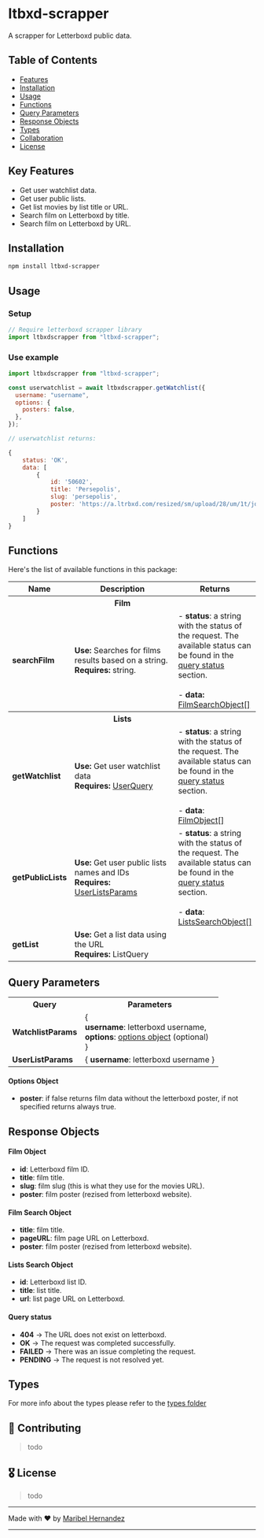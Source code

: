 # ltbxd-scrapper

A scrapper for Letterboxd public data.

## Table of Contents

- [Features](#features)
- [Installation](#installation)
- [Usage](#usage)
- [Functions](#functions)
- [Query Parameters](#query-parameters)
- [Response Objects](#response-objects)
- [Types](#types)
- [Collaboration](#collaboration)
- [License](#license)

## Key Features

- Get user watchlist data.
- Get user public lists.
- Get list movies by list title or URL.
- Search film on Letterboxd by title.
- Search film on Letterboxd by URL.

## Installation

```bash
npm install ltbxd-scrapper
```

## Usage

### Setup

```javascript
// Require letterboxd scrapper library
import ltbxdscrapper from "ltbxd-scrapper";
```

### Use example

```javascript
import ltbxdscrapper from "ltbxd-scrapper";

const userwatchlist = await ltbxdscrapper.getWatchlist({
  username: "username",
  options: {
    posters: false,
  },
});

// userwatchlist returns:

{
    status: 'OK',
    data: [
        {
            id: '50602',
            title: 'Persepolis',
            slug: 'persepolis',
            poster: 'https://a.ltrbxd.com/resized/sm/upload/28/um/1t/jq/dYvyF1RlNokAd1N7Nek0vDpYsV6-0-125-0-187-crop.jpg?v=fc5d71c744'
        }
    ]
}
```

## Functions

Here's the list of available functions in this package:

<table>
<tr>
<th>Name</th>
<th>Description</th>
<th>Returns</th>
</tr>
<tr>
<th></th>
<th>Film</th>
<th></th>
</tr>
<tr>
<td width="10%">
<strong>searchFilm</strong> 
</td>
<td width="50%">
<strong>Use: </strong>Searches for films results based on a string.</br>
<strong>Requires: </strong>string.
</td>
<td width="40%">
- <strong>status</strong>: a string with the status of the request. The available status can be found in the <a href="#query-status">query status</a> section.
<br/>
<br/>
- <strong>data:</strong><a href="#film-search-object"> FilmSearchObject[]</a> 
</td>
</tr>
<tr>
<th></th>
<th>Lists</th>
<th></th>
</tr>
<tr>
<td width="10%">
<strong>getWatchlist</strong> 
</td>
<td width="50%">
<strong>Use: </strong>Get user watchlist data </br>
<strong>Requires: </strong> <a href="#query-parameters">UserQuery</a> 
</td>
<td width="40%">
- <strong>status</strong>: a string with the status of the request. The available status can be found in the <a href="#query-status">query status</a> section.
<br/>
<br/>
- <strong>data</strong>: <a href="#film-object">FilmObject[]</a> 
</td>
</tr>
<tr>
<td width="10%">
<strong>getPublicLists</strong> 
</td>
<td width="60%">
<strong>Use: </strong>Get user public lists names and IDs</br>
<strong>Requires: </strong> <a href="#query-parameters">UserListsParams</a>
</td>
<td width="20%">
- <strong>status</strong>: a string with the status of the request. The available status can be found in the <a href="#query-status">query status</a> section.
<br/>
<br/>
- <strong>data</strong>: <a href="#lists-search-object">ListsSearchObject[]
</td>
</tr>
<tr>
<td width="10%">
<strong>getList</strong> 
</td>
<td width="60%">
<strong>Use: </strong>Get a list data using the URL </br>
<strong>Requires: </strong> ListQuery
</td>
<td width="20%">

</td>
</tr>
</table>

## Query Parameters

<table>
<tr>
<th>Query</th>
<th>Parameters</th>
</tr>
<tr id="watchlistParams">
<td>
<strong>WatchlistParams</strong>
</td>
<td>
{<br/>
  <strong>username</strong>: letterboxd username, <br/>
  <strong>options</strong>: <a href="#options-params">options object</a> (optional)<br/>
  }
</td>
</tr>
<tr id="userListParams">
<td>
<strong>UserListParams</strong>
</td>
<td>
{ <strong>username</strong>: letterboxd username }
</td>

</tr>
</table>

#### Options Object

- **poster**: if false returns film data without the letterboxd poster, if not specified returns always true.

## Response Objects

#### Film Object

- **id**: Letterboxd film ID.
- **title**: film title.
- **slug**: film slug (this is what they use for the movies URL).
- **poster**: film poster (rezised from letterboxd website).

#### Film Search Object

- **title**: film title.
- **pageURL**: film page URL on Letterboxd.
- **poster**: film poster (rezised from letterboxd website).

#### Lists Search Object

- **id**: Letterboxd list ID.
- **title**: list title.
- **url**: list page URL on Letterboxd.

#### Query status

- **404** -> The URL does not exist on letterboxd.
- **OK** -> The request was completed successfully.
- **FAILED** -> There was an issue completing the request.
- **PENDING** -> The request is not resolved yet.

## Types

For more info about the types please refer to the [types folder](./types/)

## 🤝 Contributing

> todo

## 🎖 License

> todo

---

Made with ❤ by [Maribel Hernandez](https://github.com/codebymaribel)

---
